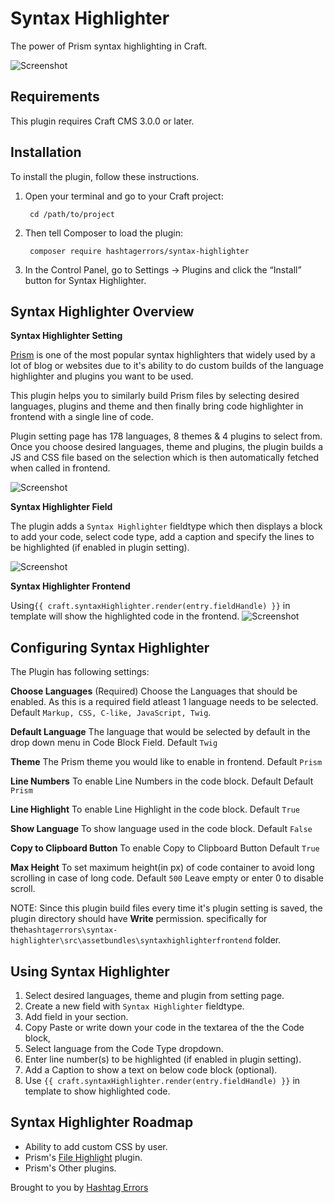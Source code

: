 

# Syntax Highlighter

The power of Prism syntax highlighting in Craft.

![Screenshot](http://www.hashtagerrors.com/assets/uploads/prism.jpg)

## Requirements

This plugin requires Craft CMS 3.0.0 or later.

## Installation

To install the plugin, follow these instructions.

1. Open your terminal and go to your Craft project:

        cd /path/to/project

2. Then tell Composer to load the plugin:

        composer require hashtagerrors/syntax-highlighter

3. In the Control Panel, go to Settings → Plugins and click the “Install” button for Syntax Highlighter.

## Syntax Highlighter Overview

**Syntax Highlighter Setting**

[Prism](https://prismjs.com) is one of the most popular syntax highlighters that widely used by a lot of blog or websites due to it's ability to do custom builds of the language highlighter and plugins you want to be used. 

This plugin helps you to similarly build Prism files by selecting desired languages, plugins and theme and then finally bring  code highlighter in frontend with a single line of code. 

Plugin setting page has 178 languages, 8 themes & 4 plugins to select from. Once you choose desired languages, theme and plugins, the plugin builds a JS and CSS file based on the selection which is then automatically fetched when called in frontend.
 
![Screenshot](http://www.hashtagerrors.com/assets/uploads/prism-setting-page.jpg)
 
**Syntax Highlighter Field**

The plugin adds a `Syntax Highlighter` fieldtype which then displays a block to add your code, select code type, add a caption and specify the lines to be highlighted (if enabled in plugin setting).

![Screenshot](http://www.hashtagerrors.com/assets/uploads/prism-fieldtype.jpg)

**Syntax Highlighter Frontend**

Using`{{ craft.syntaxHighlighter.render(entry.fieldHandle) }}` in template will show the highlighted code in the frontend.
![Screenshot](http://www.hashtagerrors.com/assets/uploads/prism-frontend.jpg)

## Configuring Syntax Highlighter

The Plugin has following settings:

**Choose Languages** (Required)
Choose the Languages that should be enabled. As this is a required field atleast 1 language needs to be selected. 
Default `Markup, CSS, C-like, JavaScript, Twig`. 

**Default Language**
The language that would be selected by default in the drop down menu in Code Block Field. 
Default `Twig`

**Theme**
The Prism theme you would like to enable in frontend. 
Default `Prism`

**Line Numbers**
To enable Line Numbers in the code block. Default 
Default `Prism`

**Line Highlight**
To enable Line Highlight in the code block.
Default `True`

**Show Language**
To show language used in the code block.
Default `False`

**Copy to Clipboard Button**
To enable Copy to Clipboard Button
Default `True`

**Max Height**
To set maximum height(in px) of code container to avoid long scrolling in case of long code. 
Default `500`
Leave empty or enter 0 to disable scroll.

NOTE: Since this plugin build files every time it's plugin setting is saved, the plugin directory should have **Write** permission. specifically for the`hashtagerrors\syntax-highlighter\src\assetbundles\syntaxhighlighterfrontend` folder. 

## Using Syntax Highlighter

 1. Select desired languages, theme and plugin from setting page.
 2. Create a new field with `Syntax Highlighter` fieldtype.
 3. Add field in your section.
 4. Copy Paste or write down your code in the textarea of the the Code block,
 5. Select language from the Code Type dropdown.
 6. Enter line number(s) to be highlighted (if enabled in plugin setting). 
 7. Add a Caption to show a text on below code block (optional).
 8. Use `{{ craft.syntaxHighlighter.render(entry.fieldHandle) }}` in template to show highlighted code.

## Syntax Highlighter Roadmap

* Ability to add custom CSS by user.
* Prism's [File Highlight](https://prismjs.com/plugins/file-highlight/) plugin.
* Prism's Other plugins.

Brought to you by [Hashtag Errors](http://hashtagerrors.com)